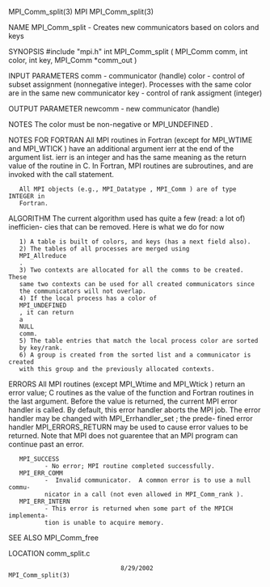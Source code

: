MPI_Comm_split(3)                     MPI                    MPI_Comm_split(3)



NAME
       MPI_Comm_split -  Creates new communicators based on colors and keys

SYNOPSIS
       #include "mpi.h"
       int MPI_Comm_split ( MPI_Comm comm, int color, int key, MPI_Comm *comm_out )

INPUT PARAMETERS
       comm   - communicator (handle)
       color  - control of subset assignment (nonnegative integer).  Processes
              with the same color are in the same new communicator
       key    - control of rank assigment (integer)


OUTPUT PARAMETER
       newcomm
              - new communicator (handle)


NOTES
       The color must be non-negative or MPI_UNDEFINED .



NOTES FOR FORTRAN
       All MPI routines in Fortran (except for MPI_WTIME and MPI_WTICK )  have
       an  additional  argument ierr at the end of the argument list.  ierr is
       an integer and has the same meaning as the return value of the  routine
       in  C.   In Fortran, MPI routines are subroutines, and are invoked with
       the call statement.

       All MPI objects (e.g., MPI_Datatype , MPI_Comm ) are of type INTEGER in
       Fortran.


ALGORITHM
       The current algorithm used has quite a few (read: a lot of) inefficien-
       cies that can be removed.  Here is what we do for now

       1) A table is built of colors, and keys (has a next field also).
       2) The tables of all processes are merged using
       MPI_Allreduce
       .
       3) Two contexts are allocated for all the comms to be created.  These
       same two contexts can be used for all created communicators since
       the communicators will not overlap.
       4) If the local process has a color of
       MPI_UNDEFINED
       , it can return
       a
       NULL
       comm.
       5) The table entries that match the local process color are sorted
       by key/rank.
       6) A group is created from the sorted list and a communicator is created
       with this group and the previously allocated contexts.



ERRORS
       All MPI routines (except MPI_Wtime and  MPI_Wtick  )  return  an  error
       value;  C routines as the value of the function and Fortran routines in
       the last argument.  Before the value is returned, the current MPI error
       handler  is called.  By default, this error handler aborts the MPI job.
       The error handler may be changed with MPI_Errhandler_set ;  the  prede-
       fined error handler MPI_ERRORS_RETURN may be used to cause error values
       to be returned.  Note that MPI does not guarentee that an  MPI  program
       can continue past an error.

       MPI_SUCCESS
              - No error; MPI routine completed successfully.
       MPI_ERR_COMM
              -  Invalid communicator.  A common error is to use a null commu-
              nicator in a call (not even allowed in MPI_Comm_rank ).
       MPI_ERR_INTERN
              - This error is returned when some part of the MPICH implementa-
              tion is unable to acquire memory.


SEE ALSO
       MPI_Comm_free

LOCATION
       comm_split.c



                                   8/29/2002                 MPI_Comm_split(3)
